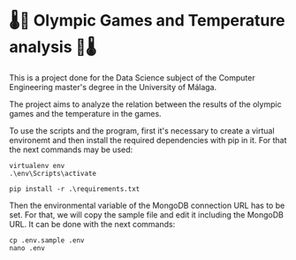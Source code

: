 🌡️🥇 Olympic Games and Temperature analysis 🥇🌡️
===

This is a project done for the Data Science subject of the Computer Engineering master's degree in the University of Málaga.

The project aims to analyze the relation between the results of the olympic games and the temperature in the games.

To use the scripts and the program, first it's necessary to create a virtual environemt and then install the required dependencies with pip in it. For that the next commands may be used:

```
virtualenv env
.\env\Scripts\activate

pip install -r .\requirements.txt
```

Then the environmental variable of the MongoDB connection URL has to be set. For that, we will copy the sample file and edit it including the MongoDB URL. It can be done with the next commands:

```
cp .env.sample .env
nano .env
```